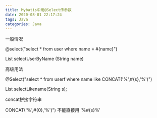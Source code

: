 ```yaml
---
title: Mybatis中用@Select传参数
date: 2020-08-01 22:17:24
tags: Java
categories: Java
---
```


<!-- toc -->

<!--more-->

一般情况

@select("select * from user where name = #{name}")

List<user>  selectUserByName (String name)

高级用法

@Select("select * from userf where name like CONCAT('%',#{s},'%')")

List<Fkb> selectLikename(String s);

concat拼接字符串

CONCAT('%',#{0},'%')")  不能直接用 ‘%#{s}%’
